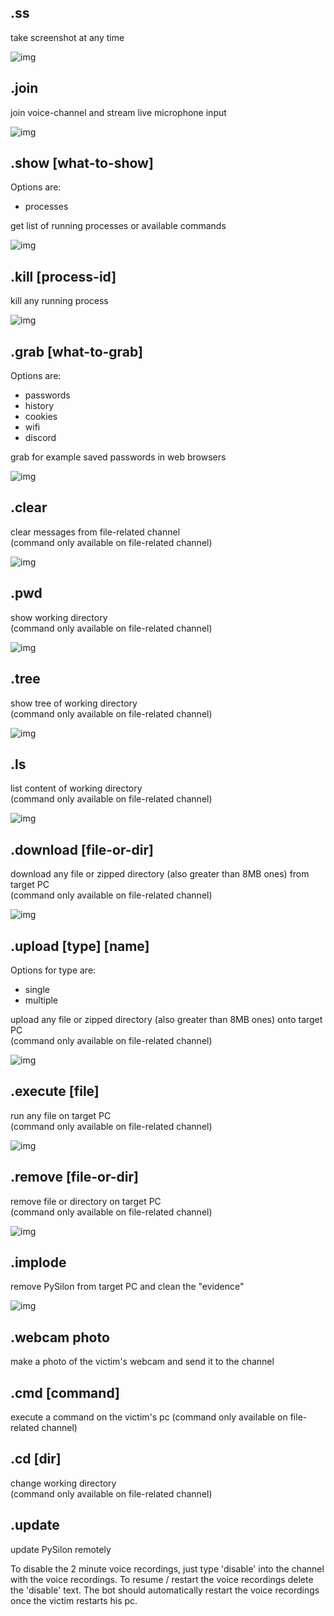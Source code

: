 ## .ss 

take screenshot at any time 
 
![img](https://user-images.githubusercontent.com/44233157/203397679-78bf53de-0a66-4ee2-811e-5b8cf10377dc.png)

## .join 

join voice-channel and stream live microphone input

![img](https://user-images.githubusercontent.com/44233157/203397968-79001712-5fd1-43cd-a898-774c57c0c1e6.png)

## .show [what-to-show] 

Options are:

- processes

get list of running processes or available commands

![img](https://user-images.githubusercontent.com/44233157/203438468-43aed4e3-8d21-41a9-87a0-3630b58979b8.jpg)

## .kill [process-id] 

kill any running process

![img](https://user-images.githubusercontent.com/44233157/203439640-f7754516-be78-4e06-81f8-b22f08eeebd1.jpg)

## .grab [what-to-grab] 

Options are:

- passwords
- history
- cookies
- wifi
- discord

grab for example saved passwords in web browsers

![img](https://user-images.githubusercontent.com/44233157/205966715-a753397c-df0c-4515-bc88-f44513e5b1e0.png)

## .clear 

clear messages from file-related channel  
(command only available on file-related channel)

![img](https://user-images.githubusercontent.com/44233157/203398296-c73b79e8-9f70-45ec-9607-586cd54767a6.png)

## .pwd 

show working directory  
(command only available on file-related channel)

![img](https://user-images.githubusercontent.com/44233157/204939055-3bc4da31-b72e-4eea-a153-7b5d712e40ff.png)

## .tree 

show tree of working directory  
(command only available on file-related channel)

![img](https://user-images.githubusercontent.com/44233157/204939884-a44fb244-f837-4018-b64e-a12ebde2bbcb.jpg)

## .ls 

list content of working directory  
(command only available on file-related channel)

![img](https://user-images.githubusercontent.com/44233157/204940025-5d1f145f-ebf3-463c-b5f0-48099897fbda.png)

## .download [file-or-dir] 

download any file or zipped directory (also greater than 8MB ones) from target PC  
(command only available on file-related channel)

![img](https://user-images.githubusercontent.com/44233157/204940123-454bd16b-bcfd-460f-98bd-0455e0fae984.png)

## .upload [type] [name] 

Options for type are:

- single
- multiple

upload any file or zipped directory (also greater than 8MB ones) onto target PC  
(command only available on file-related channel)

![img](https://user-images.githubusercontent.com/44233157/204941488-ba19a2b7-98aa-42fb-a70f-fd26fb93c2dc.jpg)

## .execute [file] 

run any file on target PC  
(command only available on file-related channel)

![img](https://user-images.githubusercontent.com/44233157/204941945-33ddcf04-9825-400b-8111-8c1540c0208a.jpg)

## .remove [file-or-dir] 

remove file or directory on target PC  
(command only available on file-related channel)

![img](https://user-images.githubusercontent.com/44233157/204947262-7aca6073-2f2e-4af8-b96b-171a52738da0.png)

## .implode 

remove PySilon from target PC and clean the "evidence"

![img](https://user-images.githubusercontent.com/44233157/204947559-2960d3a6-d259-4592-8b32-7e5193c4cae7.jpg)

## .webcam photo

make a photo of the victim's webcam and send it to the channel

## .cmd [command]

execute a command on the victim's pc
(command only available on file-related channel)

## .cd [dir] 

change working directory  
(command only available on file-related channel)

## .update 

update PySilon remotely

To disable the 2 minute voice recordings, just type 'disable' into the channel with the voice recordings. To resume / restart the voice recordings delete the 'disable' text. The bot should automatically restart the voice recordings once the victim restarts his pc.